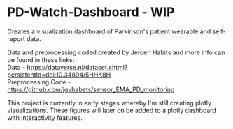 # PD-Watch-Dashboard - WIP
Creates a visualization dashboard of Parkinson's patient wearable and self-report data.

Data and preprocessing coded created by Jeroen Habits and more info can be found in these links:<br>
Data - https://dataverse.nl/dataset.xhtml?persistentId=doi:10.34894/5HHK8H <br>
Preprocessing Code - https://github.com/jgvhabets/sensor_EMA_PD_monitoring <br>

This project is currently in early stages whereby I'm still creating plotly visualizations.  These figures will later on be added to a plotly dashboard with interactivity features.
